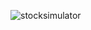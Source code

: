 ![stocksimulator](https://user-images.githubusercontent.com/72535309/118367043-bd1a1300-b5db-11eb-850e9a8a0850736c.png)
